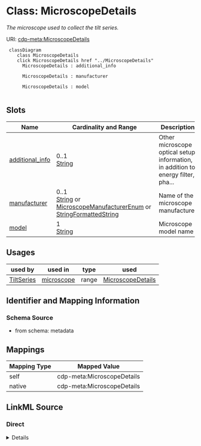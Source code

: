 

# Class: MicroscopeDetails


_The microscope used to collect the tilt series._





URI: [cdp-meta:MicroscopeDetails](metadataMicroscopeDetails)






```mermaid
 classDiagram
    class MicroscopeDetails
    click MicroscopeDetails href "../MicroscopeDetails"
      MicroscopeDetails : additional_info

      MicroscopeDetails : manufacturer

      MicroscopeDetails : model


```




<!-- no inheritance hierarchy -->


## Slots

| Name | Cardinality and Range | Description | Inheritance |
| ---  | --- | --- | --- |
| [additional_info](additional_info.md) | 0..1 <br/> [String](String.md) | Other microscope optical setup information, in addition to energy filter, pha... | direct |
| [manufacturer](manufacturer.md) | 0..1 <br/> [String](String.md)&nbsp;or&nbsp;<br />[MicroscopeManufacturerEnum](MicroscopeManufacturerEnum.md)&nbsp;or&nbsp;<br />[StringFormattedString](StringFormattedString.md) | Name of the microscope manufacturer | direct |
| [model](model.md) | 1 <br/> [String](String.md) | Microscope model name | direct |





## Usages

| used by | used in | type | used |
| ---  | --- | --- | --- |
| [TiltSeries](TiltSeries.md) | [microscope](microscope.md) | range | [MicroscopeDetails](MicroscopeDetails.md) |






## Identifier and Mapping Information







### Schema Source


* from schema: metadata




## Mappings

| Mapping Type | Mapped Value |
| ---  | ---  |
| self | cdp-meta:MicroscopeDetails |
| native | cdp-meta:MicroscopeDetails |







## LinkML Source

<!-- TODO: investigate https://stackoverflow.com/questions/37606292/how-to-create-tabbed-code-blocks-in-mkdocs-or-sphinx -->

### Direct

<details>
```yaml
name: MicroscopeDetails
description: The microscope used to collect the tilt series.
from_schema: metadata
attributes:
  additional_info:
    name: additional_info
    description: Other microscope optical setup information, in addition to energy
      filter, phase plate and image corrector
    from_schema: metadata
    exact_mappings:
    - cdp-common:tiltseries_microscope_additional_info
    rank: 1000
    alias: additional_info
    owner: MicroscopeDetails
    domain_of:
    - MicroscopeDetails
    range: string
    inlined: true
    inlined_as_list: true
  manufacturer:
    name: manufacturer
    description: Name of the microscope manufacturer
    from_schema: metadata
    alias: manufacturer
    owner: MicroscopeDetails
    domain_of:
    - CameraDetails
    - MicroscopeDetails
    range: string
    inlined: true
    inlined_as_list: true
    pattern: (^FEI$)|(^TFS$)|(^JEOL$)|(^[ ]*\{[a-zA-Z0-9_-]+\}[ ]*$)
    any_of:
    - range: microscope_manufacturer_enum
    - range: StringFormattedString
  model:
    name: model
    description: Microscope model name
    from_schema: metadata
    exact_mappings:
    - cdp-common:tiltseries_microscope_model
    alias: model
    owner: MicroscopeDetails
    domain_of:
    - CameraDetails
    - MicroscopeDetails
    range: string
    required: true
    inlined: true
    inlined_as_list: true

```
</details>

### Induced

<details>
```yaml
name: MicroscopeDetails
description: The microscope used to collect the tilt series.
from_schema: metadata
attributes:
  additional_info:
    name: additional_info
    description: Other microscope optical setup information, in addition to energy
      filter, phase plate and image corrector
    from_schema: metadata
    exact_mappings:
    - cdp-common:tiltseries_microscope_additional_info
    rank: 1000
    alias: additional_info
    owner: MicroscopeDetails
    domain_of:
    - MicroscopeDetails
    range: string
    inlined: true
    inlined_as_list: true
  manufacturer:
    name: manufacturer
    description: Name of the microscope manufacturer
    from_schema: metadata
    alias: manufacturer
    owner: MicroscopeDetails
    domain_of:
    - CameraDetails
    - MicroscopeDetails
    range: string
    inlined: true
    inlined_as_list: true
    pattern: (^FEI$)|(^TFS$)|(^JEOL$)|(^[ ]*\{[a-zA-Z0-9_-]+\}[ ]*$)
    any_of:
    - range: microscope_manufacturer_enum
    - range: StringFormattedString
  model:
    name: model
    description: Microscope model name
    from_schema: metadata
    exact_mappings:
    - cdp-common:tiltseries_microscope_model
    alias: model
    owner: MicroscopeDetails
    domain_of:
    - CameraDetails
    - MicroscopeDetails
    range: string
    required: true
    inlined: true
    inlined_as_list: true

```
</details>
